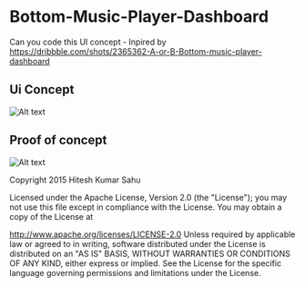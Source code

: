 # Bottom-Music-Player-Dashboard
Can you code this UI concept - Inpired by https://dribbble.com/shots/2365362-A-or-B-Bottom-music-player-dashboard

## Ui Concept

![Alt text](https://github.com/hiteshsahu/Bottom-Music-Player-Dashboard/blob/master/Art/ui_concept.gif "Muse")

## Proof of concept

![Alt text](https://github.com/hiteshsahu/Bottom-Music-Player-Dashboard/blob/master/Art/concept_implementation.gif "Implemnt")



Copyright 2015 Hitesh Kumar Sahu

Licensed under the Apache License, Version 2.0 (the "License"); you may not use this file except in compliance with the License. You may obtain a copy of the License at

http://www.apache.org/licenses/LICENSE-2.0
Unless required by applicable law or agreed to in writing, software distributed under the License is distributed on an "AS IS" BASIS, WITHOUT WARRANTIES OR CONDITIONS OF ANY KIND, either express or implied. See the License for the specific language governing permissions and limitations under the License.



